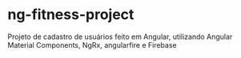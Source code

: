 # ng-fitness-project
Projeto de cadastro de usuários feito em Angular, utilizando Angular Material Components, NgRx, angularfire e Firebase 
